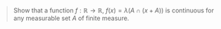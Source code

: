 > Show that a function $f:\mathbb{R}\to\mathbb{R}$, $f(x)=\lambda(A\cap (x+A))$ is continuous for any measurable set $A$ of finite measure.

